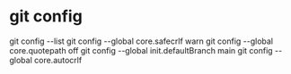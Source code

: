 # git config
git config --list
git config --global core.safecrlf warn
git config --global core.quotepath off
git config --global init.defaultBranch main
git config --global core.autocrlf

